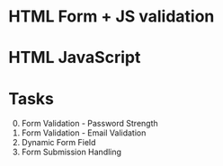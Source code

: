 # HTML Form + JS validation
HTML
JavaScript
=================================

Tasks
===========
0. Form Validation - Password Strength
1. Form Validation - Email Validation
2. Dynamic Form Field
3. Form Submission Handling